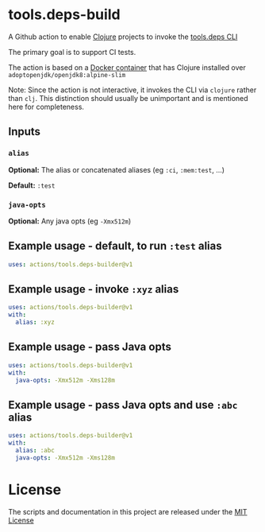 # tools.deps-build
A Github action to enable [Clojure](https://clojure.org/index) projects to invoke the [tools.deps CLI](https://clojure.org/guides/deps_and_cli)

The primary goal is to support CI tests.

The action is based on a [Docker container](https://hub.docker.com/repository/docker/vouchio/clj-jdk8-alpine) that has Clojure installed over `adoptopenjdk/openjdk8:alpine-slim`

Note: Since the action is not interactive, it invokes the CLI via `clojure` rather than `clj`. This distinction should usually be unimportant and is mentioned here for completeness.

## Inputs

### `alias`

**Optional:** The alias or concatenated aliases (eg `:ci`, `:mem:test`, ...)

**Default:** `:test`

### `java-opts`

**Optional:** Any java opts (eg `-Xmx512m`)

## Example usage - default, to run `:test` alias

```yaml 
uses: actions/tools.deps-builder@v1
```

## Example usage - invoke `:xyz` alias

```yaml 
uses: actions/tools.deps-builder@v1
with:
  alias: :xyz
```

## Example usage - pass Java opts

```yaml 
uses: actions/tools.deps-builder@v1
with:
  java-opts: -Xmx512m -Xms128m
```

## Example usage - pass Java opts and use `:abc` alias

```yaml 
uses: actions/tools.deps-builder@v1
with:
  alias: :abc
  java-opts: -Xmx512m -Xms128m
```

# License
The scripts and documentation in this project are released under the [MIT License](LICENSE)

